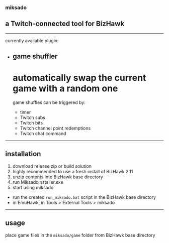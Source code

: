 ### miksado
## a Twitch-connected tool for BizHawk

---

currently available plugin:

- ## game shuffler

  # automatically swap the current game with a random one
  game shuffles can be triggered by:
  - timer
  - Twitch subs
  - Twitch bits
  - Twitch channel point redemptions
  - Twitch chat command

---

## installation

1. download release zip or build solution
2. highly recommended to use a fresh install of BizHawk 2.11
3. unzip contents into BizHawk base directory
4. run MiksadoInstaller.exe
5. start using miksado
  - run the created `run_miksado.bat` script in the BizHawk base directory
  - in EmuHawk, in Tools > External Tools > miksado

---

## usage

place game files in the `miksado/game` folder from BizHawk base directory
